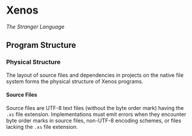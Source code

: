 # Xenos

*The Stranger Language*

## Program Structure

### Physical Structure

The layout of source files and dependencies in projects on the native file system forms the physical structure of Xenos programs.

#### Source Files

Source files are UTF-8 text files (without the byte order mark) having the `.xs` file extension. Implementations must emit errors when they encounter byte order marks in source files, non-UTF-8 encoding schemes, or files lacking the `.xs` file extension.
